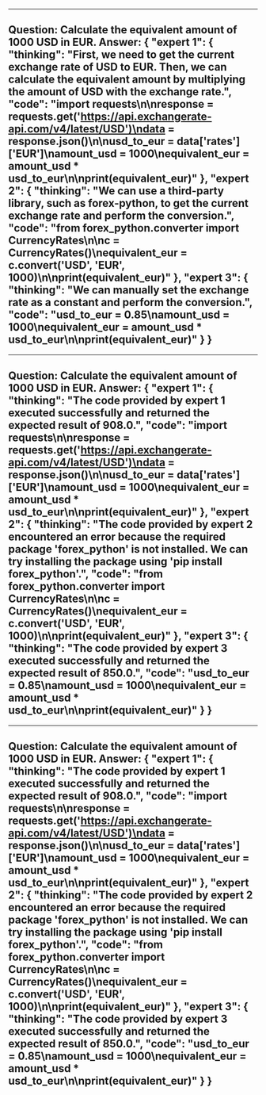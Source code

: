 ---------------------------
Question: Calculate the equivalent amount of 1000 USD in EUR.
Answer:
{
    "expert 1": {
        "thinking": "First, we need to get the current exchange rate of USD to EUR. Then, we can calculate the equivalent amount by multiplying the amount of USD with the exchange rate.",
        "code": "import requests\n\nresponse = requests.get('https://api.exchangerate-api.com/v4/latest/USD')\ndata = response.json()\n\nusd_to_eur = data['rates']['EUR']\namount_usd = 1000\nequivalent_eur = amount_usd * usd_to_eur\n\nprint(equivalent_eur)"
    },
    "expert 2": {
        "thinking": "We can use a third-party library, such as forex-python, to get the current exchange rate and perform the conversion.",
        "code": "from forex_python.converter import CurrencyRates\n\nc = CurrencyRates()\nequivalent_eur = c.convert('USD', 'EUR', 1000)\n\nprint(equivalent_eur)"
    },
    "expert 3": {
        "thinking": "We can manually set the exchange rate as a constant and perform the conversion.",
        "code": "usd_to_eur = 0.85\namount_usd = 1000\nequivalent_eur = amount_usd * usd_to_eur\n\nprint(equivalent_eur)"
    }
}
---------------------------
---------------------------
Question: Calculate the equivalent amount of 1000 USD in EUR.
Answer:
{
    "expert 1": {
        "thinking": "The code provided by expert 1 executed successfully and returned the expected result of 908.0.",
        "code": "import requests\n\nresponse = requests.get('https://api.exchangerate-api.com/v4/latest/USD')\ndata = response.json()\n\nusd_to_eur = data['rates']['EUR']\namount_usd = 1000\nequivalent_eur = amount_usd * usd_to_eur\n\nprint(equivalent_eur)"
    },
    "expert 2": {
        "thinking": "The code provided by expert 2 encountered an error because the required package 'forex_python' is not installed. We can try installing the package using 'pip install forex_python'.",
        "code": "from forex_python.converter import CurrencyRates\n\nc = CurrencyRates()\nequivalent_eur = c.convert('USD', 'EUR', 1000)\n\nprint(equivalent_eur)"
    },
    "expert 3": {
        "thinking": "The code provided by expert 3 executed successfully and returned the expected result of 850.0.",
        "code": "usd_to_eur = 0.85\namount_usd = 1000\nequivalent_eur = amount_usd * usd_to_eur\n\nprint(equivalent_eur)"
    }
}
---------------------------
---------------------------
Question: Calculate the equivalent amount of 1000 USD in EUR.
Answer:
{
    "expert 1": {
        "thinking": "The code provided by expert 1 executed successfully and returned the expected result of 908.0.",
        "code": "import requests\n\nresponse = requests.get('https://api.exchangerate-api.com/v4/latest/USD')\ndata = response.json()\n\nusd_to_eur = data['rates']['EUR']\namount_usd = 1000\nequivalent_eur = amount_usd * usd_to_eur\n\nprint(equivalent_eur)"
    },
    "expert 2": {
        "thinking": "The code provided by expert 2 encountered an error because the required package 'forex_python' is not installed. We can try installing the package using 'pip install forex_python'.",
        "code": "from forex_python.converter import CurrencyRates\n\nc = CurrencyRates()\nequivalent_eur = c.convert('USD', 'EUR', 1000)\n\nprint(equivalent_eur)"
    },
    "expert 3": {
        "thinking": "The code provided by expert 3 executed successfully and returned the expected result of 850.0.",
        "code": "usd_to_eur = 0.85\namount_usd = 1000\nequivalent_eur = amount_usd * usd_to_eur\n\nprint(equivalent_eur)"
    }
}
---------------------------
